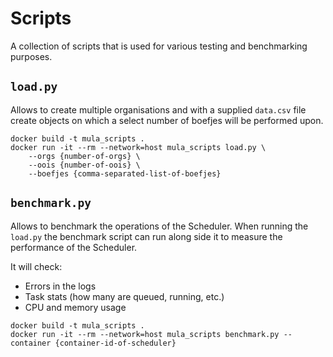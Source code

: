 # Scripts

A collection of scripts that is used for various testing and benchmarking
purposes.

## `load.py`

Allows to create multiple organisations and with a supplied `data.csv` file
create objects on which a select number of boefjes will be performed upon.

```shell
docker build -t mula_scripts .
docker run -it --rm --network=host mula_scripts load.py \
    --orgs {number-of-orgs} \
    --oois {number-of-oois} \
    --boefjes {comma-separated-list-of-boefjes}
```

## `benchmark.py`

Allows to benchmark the operations of the Scheduler. When running the `load.py`
the benchmark script can run along side it to measure the performance of the
Scheduler.

It will check:

- Errors in the logs
- Task stats (how many are queued, running, etc.)
- CPU and memory usage

```shell
docker build -t mula_scripts .
docker run -it --rm --network=host mula_scripts benchmark.py --container {container-id-of-scheduler}
```
